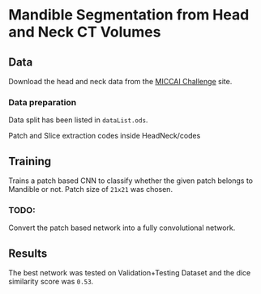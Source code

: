 # Mandible Segmentation from Head and Neck CT Volumes

## Data
Download the head and neck data from the [MICCAI Challenge](http://www.imagenglab.com/wiki/mediawiki/index.php?title=2015_MICCAI_Challenge) site.

### Data preparation

Data split has been listed in `dataList.ods`.

Patch and Slice extraction codes inside HeadNeck/codes

## Training

Trains a patch based CNN to classify whether the given patch belongs to Mandible or not. Patch size of `21x21` was chosen.

### TODO:
Convert the patch based network into a fully convolutional network.

## Results

The best network was tested on Validation+Testing Dataset and the dice similarity score was `0.53`.
